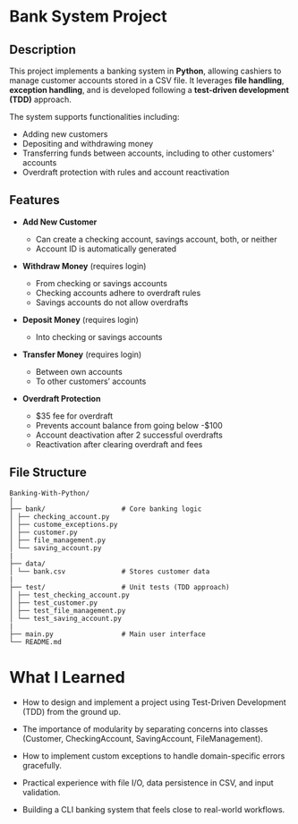 # Bank System Project


## Description

This project implements a banking system in **Python**, allowing cashiers to manage customer accounts stored in a CSV file. It leverages **file handling**, **exception handling**, and is developed following a **test-driven development (TDD)** approach.  

The system supports functionalities including:  
- Adding new customers  
- Depositing and withdrawing money  
- Transferring funds between accounts, including to other customers' accounts  
- Overdraft protection with rules and account reactivation  

## Features
- **Add New Customer**  
  - Can create a checking account, savings account, both, or neither  
  - Account ID is automatically generated  


- **Withdraw Money** (requires login)  
  - From checking or savings accounts  
  - Checking accounts adhere to overdraft rules  
  - Savings accounts do not allow overdrafts  

- **Deposit Money** (requires login)  
  - Into checking or savings accounts  

- **Transfer Money** (requires login)  
  - Between own accounts  
  - To other customers’ accounts  

- **Overdraft Protection**  
  - $35 fee for overdraft  
  - Prevents account balance from going below -$100  
  - Account deactivation after 2 successful overdrafts  
  - Reactivation after clearing overdraft and fees  


## File Structure
```
Banking-With-Python/
│
├── bank/                   # Core banking logic
│ ├── checking_account.py
│ ├── custome_exceptions.py
│ ├── customer.py
│ ├── file_management.py
│ └── saving_account.py
|
├── data/
│ └── bank.csv              # Stores customer data
|
├── test/                   # Unit tests (TDD approach)
│ ├── test_checking_account.py
│ ├── test_customer.py
│ ├── test_file_management.py
│ └── test_saving_account.py
|
├── main.py                 # Main user interface
└── README.md

```

# What I Learned

- How to design and implement a project using Test-Driven Development (TDD) from the ground up.

- The importance of modularity by separating concerns into classes (Customer, CheckingAccount, SavingAccount, FileManagement).

- How to implement custom exceptions to handle domain-specific errors gracefully.

- Practical experience with file I/O, data persistence in CSV, and input validation.

- Building a CLI banking system that feels close to real-world workflows.